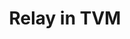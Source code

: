 ---
id: relay
title: Relay in TVM
description: |
  Relay is an intermediate representation (IR) in TVM, designed to bridge the gap between high-level deep learning models and low-level hardware-specific code. This guide explores how Relay works in TVM, its role in optimization, and how it enables advanced optimizations like operator fusion, graph rewriting, and target-specific code generation. Learn how to leverage Relay for efficient model optimization and deployment across different hardware backends.
keywords:
  - TVM
  - Relay
  - Intermediate Representation (IR)
  - TVM Optimization
  - Operator Fusion
  - Graph Rewriting
  - Model Optimization
  - Target-Specific Code Generation
  - Deep Learning Compilation
  - Relay IR
  - TVM Compiler
  - Deep Learning Optimization
  - TVM Backend
  - TVM Intermediate Representation
  - Model Deployment

tags:
  - TVM
  - Relay
  - Intermediate Representation (IR)
  - TVM Optimization
  - Deep Learning Compilation
  - Operator Fusion
  - Graph Rewriting
  - Model Optimization
  - Target-Specific Code Generation
  - TVM Compiler
  - TVM Backend Optimization
  - Relay IR
  - Model Deployment
---